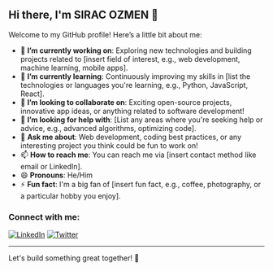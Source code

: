 ## Hi there, I'm SIRAC OZMEN 👋

Welcome to my GitHub profile! Here’s a little bit about me:

- 🔭 **I’m currently working on**: Exploring new technologies and building projects related to [insert field of interest, e.g., web development, machine learning, mobile apps].
- 🌱 **I’m currently learning**: Continuously improving my skills in [list the technologies or languages you're learning, e.g., Python, JavaScript, React].
- 👯 **I’m looking to collaborate on**: Exciting open-source projects, innovative app ideas, or anything related to software development!
- 🤔 **I’m looking for help with**: [List any areas where you're seeking help or advice, e.g., advanced algorithms, optimizing code].
- 💬 **Ask me about**: Web development, coding best practices, or any interesting project you think could be fun to work on!
- 📫 **How to reach me**: You can reach me via [insert contact method like email or LinkedIn].
- 😄 **Pronouns**: He/Him
- ⚡ **Fun fact**: I'm a big fan of [insert fun fact, e.g., coffee, photography, or a particular hobby you enjoy].

### Connect with me:

[![LinkedIn](https://img.shields.io/badge/LinkedIn-Profile-blue)](https://www.linkedin.com/in/siracozmen)
[![Twitter](https://img.shields.io/badge/Twitter-@siracozmen-blue)](https://twitter.com/siracozmen)

---

Let's build something great together! 🚀
